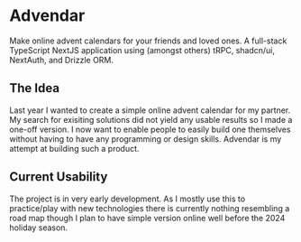 # Advendar

Make online advent calendars for your friends and loved ones. A full-stack TypeScript NextJS application using (amongst others) tRPC, shadcn/ui, NextAuth, and Drizzle ORM.

## The Idea

Last year I wanted to create a simple online advent calendar for my partner. My search for exisiting solutions did not yield any usable results so I made a one-off version. I now want to enable people to easily build one themselves without having to have any programming or design skills. Advendar is my attempt at building such a product.

## Current Usability
The project is in very early development. As I mostly use this to practice/play with new technologies there is currently nothing resembling a road map though I plan to have simple version online well before the 2024 holiday season. 
